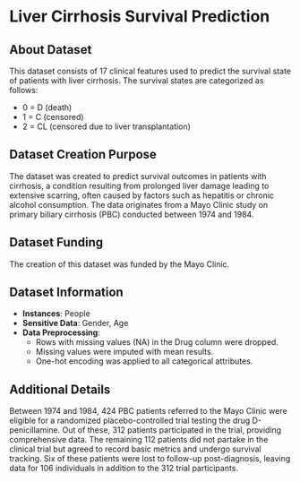 # Liver Cirrhosis Survival Prediction 
 
## About Dataset 
This dataset consists of 17 clinical features used to predict the survival state of patients with liver cirrhosis. The survival states are categorized as follows:  
- 0 = D (death) 
- 1 = C (censored) 
- 2 = CL (censored due to liver transplantation) 
 
## Dataset Creation Purpose 
The dataset was created to predict survival outcomes in patients with cirrhosis, a condition resulting from prolonged liver damage leading to extensive scarring, often caused by factors such as hepatitis or chronic alcohol consumption. The data originates from a Mayo Clinic study on primary biliary cirrhosis (PBC) conducted between 1974 and 1984. 
 
## Dataset Funding 
The creation of this dataset was funded by the Mayo Clinic. 
 
## Dataset Information 
- **Instances**: People 
- **Sensitive Data**: Gender, Age 
- **Data Preprocessing**: 
  - Rows with missing values (NA) in the Drug column were dropped. 
  - Missing values were imputed with mean results. 
  - One-hot encoding was applied to all categorical attributes. 
 
## Additional Details 
Between 1974 and 1984, 424 PBC patients referred to the Mayo Clinic were eligible for a randomized placebo-controlled trial testing the drug D-penicillamine. Out of these, 312 patients participated in the trial, providing comprehensive data. The remaining 112 patients did not partake in the clinical trial but agreed to record basic metrics and undergo survival tracking. Six of these patients were lost to follow-up post-diagnosis, leaving data for 106 individuals in addition to the 312 trial participants.
